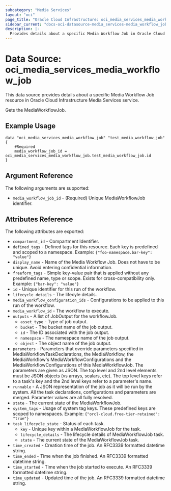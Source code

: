 ```yaml
---
subcategory: "Media Services"
layout: "oci"
page_title: "Oracle Cloud Infrastructure: oci_media_services_media_workflow_job"
sidebar_current: "docs-oci-datasource-media_services-media_workflow_job"
description: |-
  Provides details about a specific Media Workflow Job in Oracle Cloud Infrastructure Media Services service
---
```


# Data Source: oci_media_services_media_workflow_job
This data source provides details about a specific Media Workflow Job resource in Oracle Cloud Infrastructure Media Services service.

Gets the MediaWorkflowJob.

## Example Usage

```hcl
data "oci_media_services_media_workflow_job" "test_media_workflow_job" {
	#Required
	media_workflow_job_id = oci_media_services_media_workflow_job.test_media_workflow_job.id
}
```

## Argument Reference

The following arguments are supported:

* `media_workflow_job_id` - (Required) Unique MediaWorkflowJob identifier.


## Attributes Reference

The following attributes are exported:

* `compartment_id` - Compartment Identifier.
* `defined_tags` - Defined tags for this resource. Each key is predefined and scoped to a namespace. Example: `{"foo-namespace.bar-key": "value"}` 
* `display_name` - Name of the Media Workflow Job. Does not have to be unique. Avoid entering confidential information.
* `freeform_tags` - Simple key-value pair that is applied without any predefined name, type or scope. Exists for cross-compatibility only. Example: `{"bar-key": "value"}` 
* `id` - Unique identifier for this run of the workflow.
* `lifecycle_details` - The lifecyle details.
* `media_workflow_configuration_ids` - Configurations to be applied to this run of the workflow.
* `media_workflow_id` - The workflow to execute.
* `outputs` - A list of JobOutput for the workflowJob.
	* `asset_type` - Type of job output.
	* `bucket` - The bucket name of the job output.
	* `id` - The ID associated with the job output.
	* `namespace` - The namespace name of the job output.
	* `object` - The object name of the job output.
* `parameters` - Parameters that override parameters specified in MediaWorkflowTaskDeclarations, the MediaWorkflow, the MediaWorkflow's MediaWorkflowConfigurations and the MediaWorkflowConfigurations of this MediaWorkflowJob. The parameters are given as JSON.  The top level and 2nd level elements must be JSON objects (vs arrays, scalars, etc). The top level keys refer to a task's key and the 2nd level keys refer to a parameter's name. 
* `runnable` - A JSON representation of the job as it will be run by the system. All the task declarations, configurations and parameters are merged. Parameter values are all fully resolved. 
* `state` - The current state of the MediaWorkflowJob.
* `system_tags` - Usage of system tag keys. These predefined keys are scoped to namespaces. Example: `{"orcl-cloud.free-tier-retained": "true"}` 
* `task_lifecycle_state` - Status of each task.
	* `key` - Unique key within a MediaWorkflowJob for the task.
	* `lifecycle_details` - The lifecycle details of MediaWorkflowJob task.
	* `state` - The current state of the MediaWorkflowJob task.
* `time_created` - Creation time of the job. An RFC3339 formatted datetime string.
* `time_ended` - Time when the job finished. An RFC3339 formatted datetime string.
* `time_started` - Time when the job started to execute. An RFC3339 formatted datetime string.
* `time_updated` - Updated time of the job. An RFC3339 formatted datetime string.

